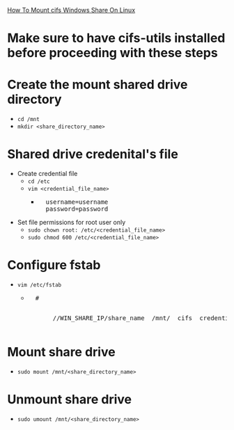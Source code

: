 [How To Mount cifs Windows Share On Linux](https://linuxize.com/post/how-to-mount-cifs-windows-share-on-linux/) <br />

# **Make sure to have cifs-utils installed before proceeding with these steps**

# Create the mount shared drive directory
* `cd /mnt`
* `mkdir <share_directory_name>`

# Shared drive credenital's file
* Create credential file
  * `cd /etc`
  * `vim <credential_file_name>`
    * <pre>
        username=username
        password=password
      </pre>
* Set file permissions for root user only
  * `sudo chown root: /etc/<credential_file_name>`
  * `sudo chmod 600 /etc/<credential_file_name>`

# Configure fstab
  * `vim /etc/fstab`
    * <pre>
        # <file system>             <dir>          <type> <options>                                                   <dump>  <pass>
        //WIN_SHARE_IP/share_name  /mnt/<share_directory_name>  cifs  credentials=/etc/<credential_file_name>,file_mode=0777,dir_mode=0777 0 0
      </pre>

# Mount share drive
  * `sudo mount /mnt/<share_directory_name>`

# Unmount share drive
  * `sudo umount /mnt/<share_directory_name>`
